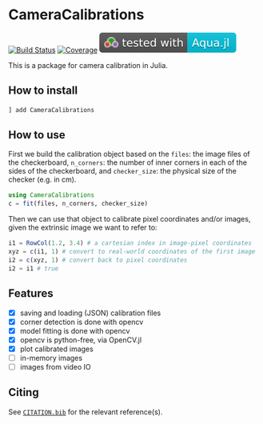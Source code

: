 # CameraCalibrations

[![Build Status](https://github.com/yakir12/CameraCalibrations.jl/actions/workflows/CI.yml/badge.svg?branch=main)](https://github.com/yakir12/CameraCalibrations.jl/actions/workflows/CI.yml?query=branch%3Amain)
[![Coverage](https://codecov.io/gh/yakir12/CameraCalibrations.jl/branch/main/graph/badge.svg)](https://codecov.io/gh/yakir12/CameraCalibrations.jl)
[![Aqua](https://raw.githubusercontent.com/JuliaTesting/Aqua.jl/master/badge.svg)](https://github.com/JuliaTesting/Aqua.jl)

This is a package for camera calibration in Julia.

## How to install
```julia
] add CameraCalibrations
```

## How to use
First we build the calibration object based on the `files`: the image files of the checkerboard, `n_corners`: the number of inner corners in each of the sides of the checkerboard, and `checker_size`: the physical size of the checker (e.g. in cm).

```julia
using CameraCalibrations
c = fit(files, n_corners, checker_size)
```

Then we can use that object to calibrate pixel coordinates and/or images, given the extrinsic image we want to refer to:
```julia
i1 = RowCol(1.2, 3.4) # a cartesian index in image-pixel coordinates
xyz = c(i1, 1) # convert to real-world coordinates of the first image
i2 = c(xyz, 1) # convert back to pixel coordinates
i2 ≈ i1 # true
```

## Features
- [x] saving and loading (JSON) calibration files
- [x] corner detection is done with opencv
- [x] model fitting is done with opencv
- [x] opencv is python-free, via OpenCV.jl
- [x] plot calibrated images
- [ ] in-memory images
- [ ] images from video IO

## Citing
See [`CITATION.bib`](CITATION.bib) for the relevant reference(s).
